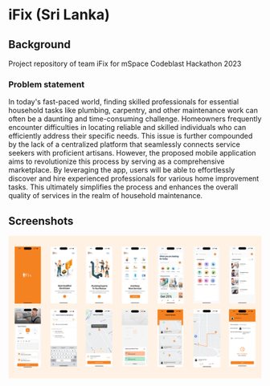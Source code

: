 # iFix (Sri Lanka)

## Background

Project repository of team iFix for mSpace Codeblast Hackathon 2023

### Problem statement

In today's fast-paced world, finding skilled professionals for essential household tasks like plumbing, carpentry, and other maintenance work can often be a daunting and time-consuming challenge. Homeowners frequently encounter difficulties in locating reliable and skilled individuals who can efficiently address their specific needs. This issue is further compounded by the lack of a centralized platform that seamlessly connects service seekers with proficient artisans. However, the proposed mobile application aims to revolutionize this process by serving as a comprehensive marketplace. By leveraging the app, users will be able to effortlessly discover and hire experienced professionals for various home improvement tasks. This ultimately simplifies the process and enhances the overall quality of services in the realm of household maintenance.

## Screenshots

![Screenshots](img/screenshots.png)
